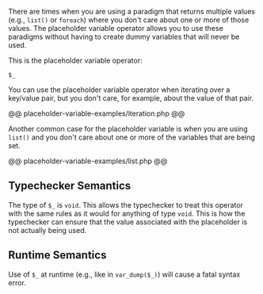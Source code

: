 There are times when you are using a paradigm that returns multiple values (e.g., `list()` or `foreach`) where you don't care about one or more of those values. The placeholder variable operator allows you to use these paradigms without having to create dummy variables that will never be used.

This is the placeholder variable operator:

```
$_
```

You can use the placeholder variable operator when iterating over a key/value pair, but you don't care, for example, about the value of that pair.

@@ placeholder-variable-examples/iteration.php @@

Another common case for the placeholder variable is when you are using `list()` and you don't care about one or more of the variables that are being set.

@@ placeholder-variable-examples/list.php @@

## Typechecker Semantics

The type of `$_` is `void`. This allows the typechecker to treat this operator with the same rules as it would for anything of type `void`. This is how the typechecker can ensure that the value associated with the placeholder is not actually being used.

## Runtime Semantics

Use of `$_` at runtime (e.g., like in `var_dump($_)`) will cause a fatal syntax error. 
